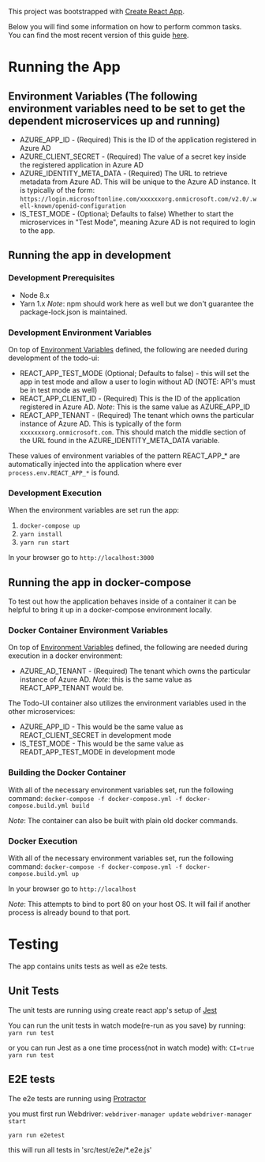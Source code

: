 
This project was bootstrapped with [Create React App](https://github.com/facebookincubator/create-react-app).

Below you will find some information on how to perform common tasks.<br>
You can find the most recent version of this guide [here](https://github.com/facebookincubator/create-react-app/blob/master/packages/react-scripts/template/README.md).

# Running the App #

## Environment Variables (The following environment variables need to be set to get the dependent microservices up and running) ##

 * AZURE_APP_ID - (Required) This is the ID of the application registered in Azure AD
 * AZURE_CLIENT_SECRET - (Required) The value of a secret key inside the registered application in Azure AD
 * AZURE_IDENTITY_META_DATA - (Required) The URL to retrieve metadata from Azure AD. This will be unique to the Azure AD instance.
 It is typically of the form: `https://login.microsoftonline.com/xxxxxxorg.onmicrosoft.com/v2.0/.well-known/openid-configuration`
 * IS_TEST_MODE - (Optional; Defaults to false) Whether to start the microservices in "Test Mode", meaning Azure AD is not required to login to the app.

## Running the app in development ##

### Development Prerequisites ###

 * Node 8.x
 * Yarn 1.x *Note*: npm should work here as well but we don't guarantee the package-lock.json is maintained.

### Development Environment Variables ###

On top of [Environment Variables](#environment-variables) defined, the following are needed during development of the todo-ui:

 * REACT_APP_TEST_MODE (Optional; Defaults to false) - this will set the app in test mode and allow a user to login without AD (NOTE: API's must be in test mode as well)
 * REACT_APP_CLIENT_ID - (Required) This is the ID of the application registered in Azure AD. *Note*: This is the same value as AZURE_APP_ID
 * REACT_APP_TENANT - (Required) The tenant which owns the particular instance of Azure AD.
 This is typically of the form `xxxxxxxorg.onmicrosoft.com`. This should match the middle section of the URL found in the AZURE_IDENTITY_META_DATA variable.

These values of environment variables of the pattern REACT_APP_* are automatically injected into the application where ever `process.env.REACT_APP_*` is found.

### Development Execution ###

When the environment variables are set run the app:

 1. `docker-compose up`
 1. `yarn install`
 1. `yarn run start`

In your browser go to `http://localhost:3000`

## Running the app in docker-compose ##

To test out how the application behaves inside of a container it can be helpful to bring it up in a docker-compose environment locally.

### Docker Container Environment Variables ###

On top of [Environment Variables](#environment-variables) defined, the following are needed during execution in a docker environment:

 * AZURE_AD_TENANT - (Required) The tenant which owns the particular instance of Azure AD. *Note*: this is the same value as
 REACT_APP_TENANT would be.

The Todo-UI container also utilizes the environment variables used in the other microservices:

 * AZURE_APP_ID - This would be the same value as REACT_CLIENT_SECRET in development mode
 * IS_TEST_MODE - This would be the same value as READT_APP_TEST_MODE in development mode

### Building the Docker Container ###

With all of the necessary environment variables set, run the following command:
`docker-compose -f docker-compose.yml -f docker-compose.build.yml build`

*Note*: The container can also be built with plain old docker commands.

### Docker Execution ###

With all of the necessary environment variables set, run the following command:
`docker-compose -f docker-compose.yml -f docker-compose.build.yml up`

In your browser go to `http://localhost`

*Note*: This attempts to bind to port 80 on your host OS. It will fail if another process is already bound to that port.

# Testing #

The app contains units tests as well as e2e tests.

## Unit Tests ##

The unit tests are running using create react app's setup of [Jest](https://github.com/facebookincubator/create-react-app/blob/master/packages/react-scripts/template/README.md#running-tests)

You can run the unit tests in watch mode(re-run as you save) by running:
``yarn run test``

or you can run Jest as a one time process(not in watch mode) with:
``CI=true yarn run test``

## E2E tests ##

The e2e tests are running using [Protractor](http://www.protractortest.org/#/tutorial)

you must first run Webdriver:
``webdriver-manager update``
``webdriver-manager start``

``yarn run e2etest``

this will run all tests in 'src/test/e2e/*.e2e.js'